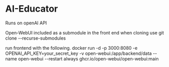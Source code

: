 # AI-Educator

Runs on openAI API

Open-WebUI included as a submodule in the front end
when cloning use 
git clone --recurse-submodules 

run frontend with the following.
docker run -d -p 3000:8080 -e OPENAI_API_KEY=your_secret_key -v open-webui:/app/backend/data --name open-webui --restart always ghcr.io/open-webui/open-webui:main

